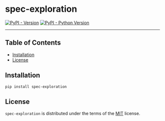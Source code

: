 # spec-exploration

[![PyPI - Version](https://img.shields.io/pypi/v/spec-exploration.svg)](https://pypi.org/project/spec-exploration)
[![PyPI - Python Version](https://img.shields.io/pypi/pyversions/spec-exploration.svg)](https://pypi.org/project/spec-exploration)

-----

## Table of Contents

- [Installation](#installation)
- [License](#license)

## Installation

```console
pip install spec-exploration
```

## License

`spec-exploration` is distributed under the terms of the [MIT](https://spdx.org/licenses/MIT.html) license.
